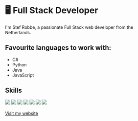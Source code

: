 # 🖥 Full Stack Developer

I'm Stef Robbe, a passionate Full Stack web developer from the Netherlands.

## Favourite languages to work with:

- C#
- Python
- Java
- JavaScript

## Skills

<img src="https://img.shields.io/badge/HTML5-ff7851" />
<img src="https://img.shields.io/badge/CSS3-44b2fb" />
<img src="https://img.shields.io/badge/JavaScript -ffc742" />  

<img src="https://img.shields.io/badge/Java -FF0000" />
<img src="https://img.shields.io/badge/C%23-brightgreen" />
<img src="https://img.shields.io/badge/Python-blue" />
<img src="https://img.shields.io/badge/PHP-grey" />

</br>
</br>
<a href="http://stef.robbe.one/">Visit my website</a>

